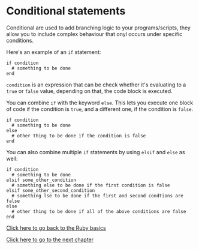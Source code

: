 # Conditional statements

Conditional are used to add branching logic to your programs/scripts, they allow you to include complex behaviour that onyl occurs under specific conditions.

Here's an example of an `if` statement:

```
if condition
  # something to be done
end
```

`condition` is an expression that can be check whether it's evaluating to a `true` or `false` value, depending on that, the code block is executed.

You can combine `if` with the keyword `else`. This lets you execute one block of code if the condition is `true`, and a different one, if the condition is `false`.
```
if condition
  # something to be done
else
  # other thing to be done if the condition is false
end
```

You can also combine multiple `if` statements by using `elsif` and `else` as well:
```
if condition
  # something to be done
elsif some_other_condition
  # something else to be done if the first condition is false
elsif some_other_second_condition
  # something lse to be done if the first and second condtions are false
else
  # other thing to be done if all of the above conditions are false
end
```

[Click here to go back to the Ruby basics](../)

[Click here to go to the next chapter](../unless_until_while/)
